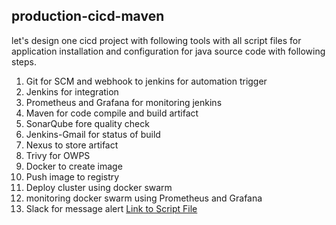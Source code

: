 ## production-cicd-maven

let's design one cicd project with following tools with all script files for application installation and configuration for java source code with following steps.

1. Git for SCM and webhook to jenkins for automation trigger
2. Jenkins for integration
3. Prometheus and Grafana for monitoring jenkins
4. Maven for code compile and build artifact
5. SonarQube fore quality check 
6. Jenkins-Gmail for status of build
7. Nexus to store artifact
8. Trivy for OWPS
9. Docker to create image
10. Push image to registry
11. Deploy cluster using docker swarm
12. monitoring docker swarm using Prometheus and Grafana
13. Slack for message alert
[Link to Script File](Outline.md)
